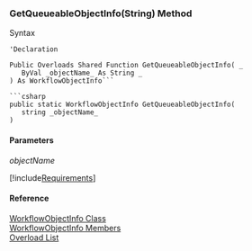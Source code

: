 ﻿### GetQueueableObjectInfo(String) Method

Syntax

```vbnet
'Declaration

Public Overloads Shared Function GetQueueableObjectInfo( _
   ByVal _objectName_ As String _
) As WorkflowObjectInfo```

```csharp
public static WorkflowObjectInfo GetQueueableObjectInfo( 
   string _objectName_
)
```

#### Parameters

_objectName_

[!include[Requirements](../partials/requirements.md)]

#### Reference

[WorkflowObjectInfo Class](fcSDK~FChoice.Foundation.Clarify.WorkflowObjectInfo.md)  
[WorkflowObjectInfo Members](fcSDK~FChoice.Foundation.Clarify.WorkflowObjectInfo_members.md)  
[Overload List](fcSDK~FChoice.Foundation.Clarify.WorkflowObjectInfo~GetQueueableObjectInfo.md)